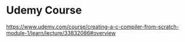 # Udemy Course

https://www.udemy.com/course/creating-a-c-compiler-from-scratch-module-1/learn/lecture/33832086#overview